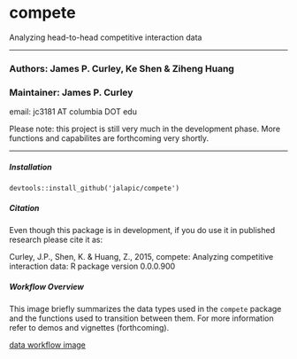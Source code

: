 # compete
Analyzing head-to-head competitive interaction data


-----
### Authors: James P. Curley, Ke Shen & Ziheng Huang
### Maintainer: James P. Curley
email:  jc3181  AT columbia DOT edu

Please note:  this project is still very much in the development phase.  More functions and capabilites are forthcoming very shortly.


-----
##### Installation
```
devtools::install_github('jalapic/compete')
```


##### Citation
Even though this package is in development, if you do use it in published research please cite it as:

Curley, J.P., Shen, K. & Huang, Z.,  2015, compete: Analyzing competitive interaction data: R package version 0.0.0.900


##### Workflow Overview
This image briefly summarizes the data types used in the `compete` package and the functions used to transition between them.  For more information refer to demos and vignettes (forthcoming).

[data workflow image](https://cloud.githubusercontent.com/assets/7896861/5924485/3034f288-a62a-11e4-906e-14c11fb4f53d.png)


